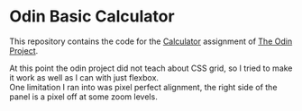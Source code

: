 # Odin Basic Calculator
This repository contains the code for the [Calculator](https://www.theodinproject.com/lessons/foundations-calculator) assignment of [The Odin Project](https://theodinproject.com).

At this point the odin project did not teach about CSS grid, so I tried to make it work as well as I can with just
flexbox.  
One limitation I ran into was pixel perfect alignment, the right side of the panel is a pixel off at some zoom levels.